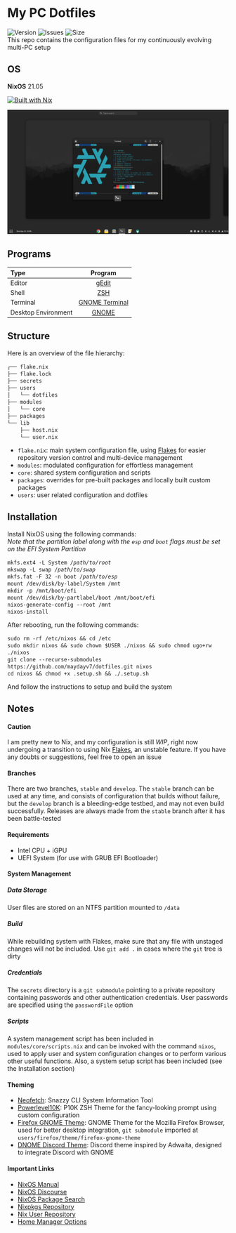 # My PC Dotfiles
![Version](https://img.shields.io/github/v/release/maydayv7/dotfiles?include_prereleases) ![Issues](https://img.shields.io/github/issues/maydayv7/dotfiles) ![Size](https://img.shields.io/github/repo-size/maydayv7/dotfiles)  
This repo contains the configuration files for my continuously evolving multi-PC setup
## OS
**NixOS** 21.05  

[![Built with Nix](https://builtwithnix.org/badge.svg)](https://builtwithnix.org)

![desktop](./.src/desktop.png)

## Programs
| Type                | Program                     |
| :------------------ | :-------------------------: |
| Editor              | [gEdit](https://wiki.gnome.org/Apps/Gedit) |
| Shell               | [ZSH](https://www.zsh.org) |
| Terminal            | [GNOME Terminal](https://gitlab.gnome.org/GNOME/gnome-terminal) |
| Desktop Environment | [GNOME](https://www.gnome.org) |

## Structure

Here is an overview of the file hierarchy:

```
┌── flake.nix
├── flake.lock
├── secrets
├── users
│   └── dotfiles
├── modules
│   └── core
├── packages
└── lib
    ├── host.nix
    └── user.nix
```

- `flake.nix`: main system configuration file, using [Flakes](https://nixos.wiki/wiki/Flakes) for easier repository version control and multi-device management
- `modules`: modulated configuration for effortless management
- `core`: shared system configuration and scripts
- `packages`: overrides for pre-built packages and locally built custom packages
- `users`: user related configuration and dotfiles

## Installation
Install NixOS using the following commands:  
*Note that the partition label along with the `esp` and `boot` flags must be set on the EFI System Partition*
<pre><code>mkfs.ext4 -L System <i>/path/to/root</i>
mkswap -L swap <i>/path/to/swap</i>
mkfs.fat -F 32 -n boot <i>/path/to/esp</i>
mount /dev/disk/by-label/System /mnt
mkdir -p /mnt/boot/efi
mount /dev/disk/by-partlabel/boot /mnt/boot/efi
nixos-generate-config --root /mnt
nixos-install
</code></pre>

After rebooting, run the following commands:
<pre><code>sudo rm -rf /etc/nixos && cd /etc
sudo mkdir nixos && sudo chown $USER ./nixos && sudo chmod ugo+rw ./nixos
git clone --recurse-submodules https://github.com/maydayv7/dotfiles.git nixos
cd nixos && chmod +x .setup.sh && ./.setup.sh
</code></pre>
And follow the instructions to setup and build the system

## Notes
#### Caution
I am pretty new to Nix, and my configuration is still *WIP*, right now undergoing a transition to using Nix [Flakes](https://nixos.wiki/wiki/Flakes), an unstable feature. If you have any doubts or suggestions, feel free to open an issue

#### Branches
There are two branches, `stable` and `develop`. The `stable` branch can be used at any time, and consists of configuration that builds without failure, but the `develop` branch is a bleeding-edge testbed, and may not even build successfully. Releases are always made from the `stable` branch after it has been battle-tested

#### Requirements
- Intel CPU + iGPU
- UEFI System (for use with GRUB EFI Bootloader)

#### System Management
##### Data Storage
User files are stored on an NTFS partition mounted to `/data`
##### Build
While rebuilding system with Flakes, make sure that any file with unstaged changes will not be included. Use `git add .` in cases where the `git` tree is dirty
##### Credentials
The `secrets` directory is a `git submodule` pointing to a private repository containing passwords and other authentication credentials. User passwords are specified using the `passwordFile` option
##### Scripts
A system management script has been included in `modules/core/scripts.nix` and can be invoked with the command `nixos`, used to apply user and system configuration changes or to perform various other useful functions. Also, a system setup script has been included (see the Installation section)

#### Theming
- [Neofetch](https://github.com/dylanaraps/neofetch): Snazzy CLI System Information Tool
- [Powerlevel10K](https://github.com/romkatv/powerlevel10k): P10K ZSH Theme for the fancy-looking prompt using custom configuration
- [Firefox GNOME Theme](https://github.com/rafaelmardojai/firefox-gnome-theme): GNOME Theme for the Mozilla Firefox Browser, used for better desktop integration, `git submodule` imported at `users/firefox/theme/firefox-gnome-theme`
- [DNOME Discord Theme](https://github.com/GeopJr/DNOME): Discord theme inspired by Adwaita, designed to integrate Discord with GNOME

#### Important Links
- [NixOS Manual](https://nixos.org/manual/nixpkgs/stable)
- [NixOS Discourse](https://discourse.nixos.org/)
- [NixOS Package Search](https://search.nixos.org/)
- [Nixpkgs Repository](https://github.com/NixOS/nixpkgs)
- [Nix User Repository](https://github.com/nix-community/NUR)
- [Home Manager Options](https://rycee.gitlab.io/home-manager/options.html)
